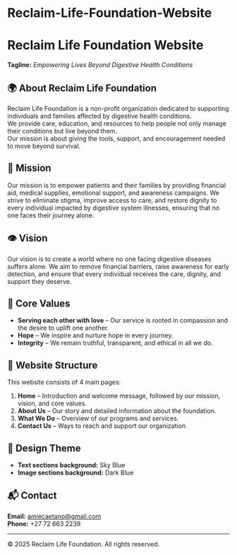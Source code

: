 # Reclaim-Life-Foundation-Website
# Reclaim Life Foundation Website

**Tagline:** *Empowering Lives Beyond Digestive Health Conditions*

## 🌍 About Reclaim Life Foundation
Reclaim Life Foundation is a non-profit organization dedicated to supporting individuals and families affected by digestive health conditions.  
We provide care, education, and resources to help people not only manage their conditions but live beyond them.  
Our mission is about giving the tools, support, and encouragement needed to move beyond survival.

## 🎯 Mission
Our mission is to empower patients and their families by providing financial aid, medical supplies, emotional support, and awareness campaigns. We strive to eliminate stigma, improve access to care, and restore dignity to every individual impacted by digestive system illnesses, ensuring that no one faces their journey alone.

## 👁️ Vision
Our vision is to create a world where no one facing digestive diseases suffers alone. We aim to remove financial barriers, raise awareness for early detection, and ensure that every individual receives the care, dignity, and support they deserve.

## 💙 Core Values
- **Serving each other with love** – Our service is rooted in compassion and the desire to uplift one another.  
- **Hope** – We inspire and nurture hope in every journey.  
- **Integrity** – We remain truthful, transparent, and ethical in all we do.  

## 📄 Website Structure
This website consists of 4 main pages:

1. **Home** – Introduction and welcome message, followed by our mission, vision, and core values.
2. **About Us** – Our story and detailed information about the foundation.
3. **What We Do** – Overview of our programs and services.
4. **Contact Us** – Ways to reach and support our organization.

## 🎨 Design Theme
- **Text sections background:** Sky Blue
- **Image sections background:** Dark Blue

## 📬 Contact
**Email:** amiecaetano@gmail.com  
**Phone:** +27 72 663 2239  

---

© 2025 Reclaim Life Foundation. All rights reserved.
